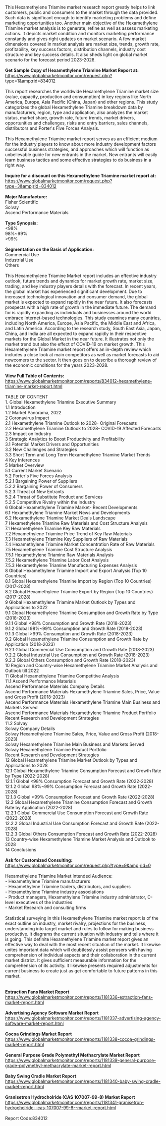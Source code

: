 This Hexamethylene Triamine market research report greatly helps to link customers, public and consumers to the market through the data provided. Such data is significant enough to identify marketing problems and define marketing opportunities too. Another main objective of the Hexamethylene Triamine market analysis is to generate, refine as well as assess marketing actions. It depicts market condition and monitors marketing performance constantly and gives right updates on market scenario. A few market dimensions covered in market analysis are market size, trends, growth rate, profitability, key success factors, distribution channels, industry cost structure and key success details. It also sheds light on global market scenario for the forecast period 2023-2028.<br /><br /><strong>Get Sample Copy of Hexamethylene Triamine Market Report at:</strong><br /><a href="https://www.globalmarketmonitor.com/request.php?type=1&amp;rid=834012">https://www.globalmarketmonitor.com/request.php?type=1&amp;rid=834012</a><br /><br />This report researches the worldwide Hexamethylene Triamine market size (value, capacity, production and consumption) in key regions like North America, Europe, Asia Pacific (China, Japan) and other regions.  This study categorizes the global Hexamethylene Triamine breakdown data by manufacturers, region, type and application, also analyzes the market status, market share, growth rate, future trends, market drivers, opportunities and challenges, risks and entry barriers, sales channels, distributors and Porter's Five Forces Analysis.      <br /><br />This Hexamethylene Triamine market report serves as an efficient medium for the industry players to know about more industry development factors successful business strategies, and approaches which will function as unbelievable guide for new entrants in the market. New entrants will easily learn business tactics and some effective strategies to do business in a right way. <br /><br /><strong>Inquire for a discount on this Hexamethylene Triamine market report at:</strong><br /><a href="https://www.globalmarketmonitor.com/request.php?type=3&amp;rid=834012">https://www.globalmarketmonitor.com/request.php?type=3&amp;rid=834012</a><br /><br /><strong>Major Manufacture:</strong><br /> Fisher Scientific <br />Solvay <br />Ascend Performance Materials <br /><br /><strong>Type Synopsis:</strong><br />&lt;98% <br />98%~99% <br />&gt;99% <br /><br /><strong>Segmentation on the Basis of Application:</strong><br />Commercial Use <br />Industrial Use <br />Others <br /><br />This Hexamethylene Triamine Market report includes an effective industry outlook, future trends and dynamics for market growth rate, market size, trading, and key industry players details with the forecast. In recent years, the global market has experienced significant development. Due to increased technological innovation and consumer demand, the global market is expected to expand rapidly in the near future. It also forecasts prospects with a high rate of growth in the immediate future. The demand for is rapidly expanding as individuals and businesses around the world embrace Internet-based technologies. This study examines many countries, including North America, Europe, Asia Pacific, the Middle East and Africa, and Latin America. According to the research study, South East Asia, Japan, China, and India are all expected to expand rapidly in their respective markets for the Global Market in the near future. It illustrates not only the market trend but also the effect of COVID-19 on market growth. This Hexamethylene Triamine market report offers an in-depth review which includes a close look at main competitors as well as market forecasts to aid newcomers to the sector. It then goes on to describe a thorough review of the economic conditions for the years 2023-2028.<br /><br /><strong>View Full Table of Contents:</strong><br /><a href="https://www.globalmarketmonitor.com/reports/834012-hexamethylene-triamine-market-report.html">https://www.globalmarketmonitor.com/reports/834012-hexamethylene-triamine-market-report.html</a><br /><br />TABLE OF CONTENT<br />1. Global Hexamethylene Triamine Executive Summary<br />1.1 Introduction<br />1.2 Market Panorama, 2022<br />2 Coronavirus Impact<br />2.1 Hexamethylene Triamine Outlook to 2028- Original Forecasts<br />2.2 Hexamethylene Triamine Outlook to 2028- COVID-19 Affected Forecasts<br />2.3 Impact on Industry<br />3 Strategic Analytics to Boost Productivity and Profitability<br />3.1 Potential Market Drivers and Opportunities<br />3.2 New Challenges and Strategies<br />3.3 Short Term and Long Term Hexamethylene Triamine Market Trends<br />4 Key Inferences<br />5 Market Overview<br />5.1 Current Market Scenario<br />5.2 Porter's Five Forces Analysis<br />5.2.1 Bargaining Power of Suppliers<br />5.2.2 Bargaining Power of Consumers<br />5.2.3 Threat of New Entrants<br />5.2.4 Threat of Substitute Product and Services<br />5.2.5 Competitive Rivalry within the Industry<br />6 Global Hexamethylene Triamine Market- Recent Developments<br />6.1 Hexamethylene Triamine Market News and Developments<br />6.2 Hexamethylene Triamine Market Deals Landscape<br />7 Hexamethylene Triamine Raw Materials and Cost Structure Analysis<br />7.1 Hexamethylene Triamine Key Raw Materials<br />7.2 Hexamethylene Triamine Price Trend of Key Raw Materials<br />7.3 Hexamethylene Triamine Key Suppliers of Raw Materials<br />7.4 Hexamethylene Triamine Market Concentration Rate of Raw Materials<br />7.5 Hexamethylene Triamine Cost Structure Analysis<br />7.5.1 Hexamethylene Triamine Raw Materials Analysis<br />7.5.2 Hexamethylene Triamine Labor Cost Analysis<br />7.5.3 Hexamethylene Triamine Manufacturing Expenses Analysis<br />8 Global Hexamethylene Triamine Import and Export Analysis (Top 10 Countries)<br />8.1 Global Hexamethylene Triamine Import by Region (Top 10 Countries) (2017-2028)<br />8.2 Global Hexamethylene Triamine Export by Region (Top 10 Countries) (2017-2028)<br />9 Global Hexamethylene Triamine Market Outlook by Types and Applications to 2022<br />9.1 Global Hexamethylene Triamine Consumption and Growth Rate by Type (2018-2023)<br />9.1.1 Global &lt;98% Consumption and Growth Rate (2018-2023)<br />9.1.2 Global 98%~99% Consumption and Growth Rate (2018-2023)<br />9.1.3 Global &gt;99% Consumption and Growth Rate (2018-2023)<br />9.2 Global Hexamethylene Triamine Consumption and Growth Rate by Application (2018-2023)<br />9.2.1  Global Commercial Use Consumption and Growth Rate (2018-2023)<br />9.2.2  Global Industrial Use Consumption and Growth Rate (2018-2023)<br />9.2.3  Global Others Consumption and Growth Rate (2018-2023)<br />10 Region and Country-wise Hexamethylene Triamine Market Analysis and Outlook till 2022<br />11 Global Hexamethylene Triamine Competitive Analysis<br />11.1 Ascend Performance Materials<br />Ascend Performance Materials Company Details<br />Ascend Performance Materials Hexamethylene Triamine Sales, Price, Value and Gross Profit (2018-2023)<br />Ascend Performance Materials Hexamethylene Triamine Main Business and Markets Served<br />Ascend Performance Materials Hexamethylene Triamine Product Portfolio<br />Recent Research and Development Strategies<br />11.2 Solvay<br />Solvay Company Details<br />Solvay Hexamethylene Triamine Sales, Price, Value and Gross Profit (2018-2023)<br />Solvay Hexamethylene Triamine Main Business and Markets Served<br />Solvay Hexamethylene Triamine Product Portfolio<br />Recent Research and Development Strategies<br />12 Global Hexamethylene Triamine Market Outlook by Types and Applications to 2028<br />12.1 Global Hexamethylene Triamine Consumption Forecast and Growth Rate by Type (2022-2028)<br />12.1.1 Global &lt;98% Consumption Forecast and Growth Rate (2022-2028)<br />12.1.2 Global 98%~99% Consumption Forecast and Growth Rate (2022-2028)<br />12.1.3 Global &gt;99% Consumption Forecast and Growth Rate (2022-2028)<br />12.2 Global Hexamethylene Triamine Consumption Forecast and Growth Rate by Application (2022-2028)<br />12.2.1 Global Commercial Use Consumption Forecast and Growth Rate (2022-2028)<br />12.2.2 Global Industrial Use Consumption Forecast and Growth Rate (2022-2028)<br />12.2.3 Global Others Consumption Forecast and Growth Rate (2022-2028)<br />13 Country-wise Hexamethylene Triamine Market Analysis and Outlook to 2028<br />14 Conclusions<br /><br /><strong>Ask for Customized Consulting:</strong><br /><a href="https://www.globalmarketmonitor.com/request.php?type=9&amp;rid=0">https://www.globalmarketmonitor.com/request.php?type=9&amp;rid=0</a><br /><br />Hexamethylene Triamine Market Intended Audience:<br />- Hexamethylene Triamine manufacturers<br />- Hexamethylene Triamine traders, distributors, and suppliers<br />- Hexamethylene Triamine industry associations<br />- Product managers, Hexamethylene Triamine industry administrator, C-level executives of the industries<br />- Market Research and consulting firms<br /><br />Statistical surveying in this Hexamethylene Triamine market report is of the exact outline on industry, market rivalry, projections for the business, understanding into target market and rules to follow for making business productive. It diagrams the current situation with industry and tells where it is going. This definite Hexamethylene Triamine market report gives an effective way to deal with the most recent situation of the market. It likewise unites important data which will doubtlessly assist perusers with having comprehension of individual aspects and their collaboration in the current market district. It gives sufficient measurable information for the comprehension of its activity. It likewise presents required adjustments for current business to create just as get comfortable to future patterns in this market.<br /><br /><strong><br /></strong><strong>Extraction Fans Market Report</strong><br /><a href="https://www.globalmarketmonitor.com/reports/1181336-extraction-fans-market-report.html">https://www.globalmarketmonitor.com/reports/1181336-extraction-fans-market-report.html</a><br /><br /><strong>Advertising Agency Software Market Report</strong><br /><a href="https://www.globalmarketmonitor.com/reports/1181337-advertising-agency-software-market-report.html">https://www.globalmarketmonitor.com/reports/1181337-advertising-agency-software-market-report.html</a><br /><br /><strong>Cocoa Grindings Market Report</strong><br /><a href="https://www.globalmarketmonitor.com/reports/1181338-cocoa-grindings-market-report.html">https://www.globalmarketmonitor.com/reports/1181338-cocoa-grindings-market-report.html</a><br /><br /><strong>General Purpose Grade Polymethyl Methacrylate Market Report</strong><br /><a href="https://www.globalmarketmonitor.com/reports/1181339-general-purpose-grade-polymethyl-methacrylate-market-report.html">https://www.globalmarketmonitor.com/reports/1181339-general-purpose-grade-polymethyl-methacrylate-market-report.html</a><br /><br /><strong>Baby Swing Cradle Market Report</strong><br /><a href="https://www.globalmarketmonitor.com/reports/1181340-baby-swing-cradle-market-report.html">https://www.globalmarketmonitor.com/reports/1181340-baby-swing-cradle-market-report.html</a><br /><br /><strong>Granisetron Hydrocholride (CAS 107007-99-8) Market Report</strong><br /><a href="https://www.globalmarketmonitor.com/reports/1181341-granisetron-hydrocholride--cas-107007-99-8--market-report.html">https://www.globalmarketmonitor.com/reports/1181341-granisetron-hydrocholride--cas-107007-99-8--market-report.html</a><br /><br />Report Code:834012</p>
